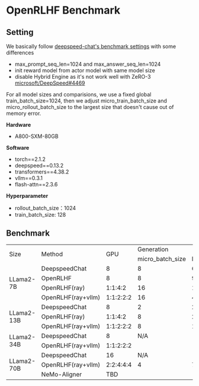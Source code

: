 # OpenRLHF Benchmark

## Setting
We basically follow [deepspeed-chat's benchmark settings](https://github.com/microsoft/DeepSpeedExamples/blob/master/applications/DeepSpeed-Chat/training/step3_rlhf_finetuning/BenckmarkSetting.md) with some differences
- max_prompt_seq_len=1024 and max_answer_seq_len=1024
- init reward model from actor model with same model size
- disable Hybrid Engine as it's not work well with ZeRO-3 [microsoft/DeepSpeed#4469](https://github.com/microsoft/DeepSpeed/issues/4469)

For all model sizes and comparisions, we use a fixed global train_batch_size=1024, then we adjust micro_train_batch_size and micro_rollout_batch_size to the largest size that doesn't cause out of memory error.

**Hardware**
- A800-SXM-80GB

**Software**
- torch==2.1.2
- deepspeed==0.13.2
- transformers==4.38.2
- vllm==0.3.1
- flash-attn==2.3.6

**Hyperparameter**
- rollout_batch_size：1024
- train_batch_size: 128

## Benchmark
<table>
    <tr>
        <td rowspan="2">Size</td>
        <td rowspan="2">Method</td>
        <td rowspan="2">GPU</td>
        <td colspan="3">Generation</td>
        <td colspan="3">Training</td>
        <td colspan="3">End-to-End</td>
    </tr>
    <tr>
        <td>micro_batch_size</td>
        <td>Latency</td>
        <td>TFLOPs</td>
        <td>micro_batch_size</td>
        <td>Latency</td>
        <td>TFLOPs</td>
        <td>Latency</td>
        <td>TFLOPs</td>
        <td>Samples/sec</td>
    </tr>
    <tr>
        <td rowspan="4">LLama2-7B</td>
        <td>DeepspeedChat</td>
        <td>8</td>
        <td>8</td>
        <td>697.12</td>
        <td>5.32</td>
        <td>8</td>
        <td>492.01</td>
        <td>60.34</td>
        <td>1189.13</td>
        <td>28.08</td>
        <td>0.86</td>
    </tr>
    <tr>
        <td>OpenRLHF</td>
        <td>8</td>
        <td>8</td>
        <td>920.81</td>
        <td>4.03</td>
        <td>8</td>
        <td>256.97</td>
        <td>115.52</td>
        <td>1177.78</td>
        <td>28.36</td>
        <td>0.87</td>
    </tr>
    <tr>
        <td>OpenRLHF(ray)</td>
        <td>1:1:4:2</td>
        <td>16</td>
        <td>1498.77</td>
        <td>2.48</td>
        <td>8</td>
        <td>395.69</td>
        <td>75.02</td>
        <td>1894.46</td>
        <td>17.63</td>
        <td>0.54</td>
    </tr>
    <tr>
        <td>OpenRLHF(ray+vllm)</td>
        <td>1:1:2:2:2</td>
        <td>16</td>
        <td>481.86</td>
        <td>7.70</td>
        <td>8</td>
        <td>403.29</td>
        <td>75.02</td>
        <td>885.16</td>
        <td>37.73</td>
        <td>1.16</td>
    </tr>
    <tr>
        <td rowspan="3">LLama2-13B</td>
        <td>DeepspeedChat</td>
        <td>8</td>
        <td>2</td>
        <td>2590.72</td>
        <td>2.74</td>
        <td>2</td>
        <td>1218.76</td>
        <td>46.61</td>
        <td>3809.36</td>
        <td>16.78</td>
        <td>0.27</td>
    </tr>
    <tr>
        <td>OpenRLHF(ray)</td>
        <td>1:1:4:2</td>
        <td>8</td>
        <td>2722.51</td>
        <td>2.61</td>
        <td>4</td>
        <td>949.10</td>
        <td>59.86</td>
        <td>3671.61</td>
        <td>17.41</td>
        <td>0.28</td>
    </tr>
    <tr>
        <td>OpenRLHF(ray+vllm)</td>
        <td>1:1:2:2:2</td>
        <td>8</td>
        <td>1425.75</td>
        <td>4.98</td>
        <td>4</td>
        <td>967.15</td>
        <td>58.74</td>
        <td>2392.91</td>
        <td>26.71</td>
        <td>0.43</td>
    </tr>
    <tr>
        <td rowspan="2">LLama2-34B</td>
        <td>DeepspeedChat</td>
        <td>8</td>
        <td colspan="9">N/A</td>
    </tr>
    <tr>
        <td>OpenRLHF(ray+vllm)</td>
        <td>1:1:2:2:2</td>
    </tr>
    <tr>
        <td rowspan="3">LLama2-70B</td>
        <td>DeepspeedChat</td>
        <td>16</td>
        <td colspan="9">N/A</td>
    </tr>
    <tr>
        <td>OpenRLHF(ray+vllm)</td>
        <td>2:2:4:4:4</td>
        <td>4</td>
        <td>7122.65</td>
        <td>2.48</td>
        <td>4</td>
        <td>2699.97</td>
        <td>52.28</td>
        <td>9822.62</td>
        <td>16.17</td>
        <td>0.10</td>
    </tr>
    <tr>
        <td>NeMo-Aligner</td>
        <td colspan="10">TBD</td>
    </tr>
</table>